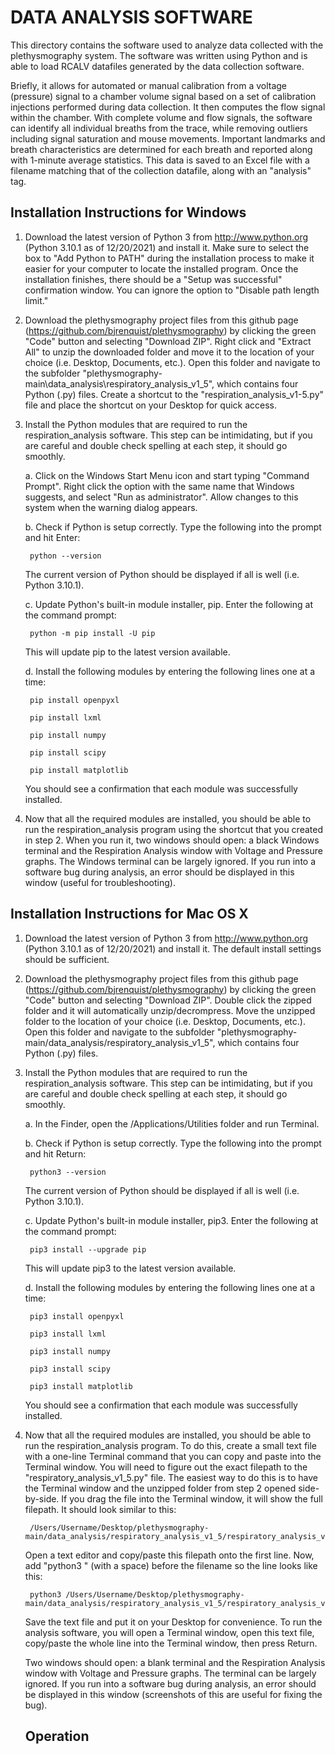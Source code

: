 DATA ANALYSIS SOFTWARE
======================
This directory contains the software used to analyze data collected with the plethysmography system. The software was written using Python and is able to load RCALV datafiles generated by the data collection software. 

Briefly, it allows for automated or manual calibration from a voltage (pressure) signal to a chamber volume signal based on a set of calibration injections performed during data collection. It then computes the flow signal within the chamber. With complete volume and flow signals, the software can identify all individual breaths from the trace, while removing outliers including signal saturation and mouse movements. Important landmarks and breath characteristics are determined for each breath and reported along with 1-minute average statistics. This data is saved to an Excel file with a filename matching that of the collection datafile, along with an "analysis" tag.

Installation Instructions for Windows
-------------------------------------
1. Download the latest version of Python 3 from http://www.python.org (Python 3.10.1 as of 12/20/2021) and install it. Make sure to select the box to "Add Python to PATH" during the installation process to make it easier for your computer to locate the installed program. Once the installation finishes, there should be a "Setup was successful" confirmation window. You can ignore the option to "Disable path length limit."

2. Download the plethysmography project files from this github page (https://github.com/bjrenquist/plethysmography) by clicking the green "Code" button and selecting "Download ZIP". Right click and "Extract All" to unzip the downloaded folder and move it to the location of your choice (i.e. Desktop, Documents, etc.). Open this folder and navigate to the subfolder "plethysmography-main\data_analysis\respiratory_analysis_v1_5", which contains four Python (.py) files. Create a shortcut to the "respiration_analysis_v1-5.py" file and place the shortcut on your Desktop for quick access.

3. Install the Python modules that are required to run the respiration_analysis software. This step can be intimidating, but if you are careful and double check spelling at each step, it should go smoothly.

	a. Click on the Windows Start Menu icon and start typing "Command Prompt". Right click the option with the same name that Windows suggests, and select "Run as administrator". Allow changes to this system when the warning dialog appears.

	b. Check if Python is setup correctly. Type the following into the prompt and hit Enter:
		
		python --version

	  The current version of Python should be displayed if all is well (i.e. Python 3.10.1).

	c. Update Python's built-in module installer, pip. Enter the following at the command prompt:

		python -m pip install -U pip

	  This will update pip to the latest version available.

	d. Install the following modules by entering the following lines one at a time:

		pip install openpyxl

		pip install lxml

		pip install numpy

		pip install scipy

		pip install matplotlib

	  You should see a confirmation that each module was successfully installed.

4. Now that all the required modules are installed, you should be able to run the respiration_analysis
   program using the shortcut that you created in step 2. When you run it, two windows should open: a
   black Windows terminal and the Respiration Analysis window with Voltage and Pressure graphs. The
   Windows terminal can be largely ignored. If you run into a software bug during analysis, an error
   should be displayed in this window (useful for troubleshooting).


Installation Instructions for Mac OS X
--------------------------------------

1. Download the latest version of Python 3 from http://www.python.org (Python 3.10.1 as of 12/20/2021)
   and install it. The default install settings should be sufficient.

2. Download the plethysmography project files from this github page (https://github.com/bjrenquist/plethysmography) by clicking the green "Code" button and selecting "Download ZIP". Double click the zipped folder and it will automatically unzip/decrompress. Move the unzipped folder to the location of your choice (i.e. Desktop, Documents, etc.). Open this folder and navigate to the subfolder "plethysmography-main/data_analysis/respiratory_analysis_v1_5", which contains four Python (.py) files.

3. Install the Python modules that are required to run the respiration_analysis software. This step can
   be intimidating, but if you are careful and double check spelling at each step, it should go smoothly.

	a. In the Finder, open the /Applications/Utilities folder and run Terminal.

	b. Check if Python is setup correctly. Type the following into the prompt and hit Return:
		
		python3 --version

	  The current version of Python should be displayed if all is well (i.e. Python 3.10.1).

	c. Update Python's built-in module installer, pip3. Enter the following at the command prompt:

		pip3 install --upgrade pip

	  This will update pip3 to the latest version available.

	d. Install the following modules by entering the following lines one at a time:

		pip3 install openpyxl

		pip3 install lxml

		pip3 install numpy

		pip3 install scipy

		pip3 install matplotlib

	  You should see a confirmation that each module was successfully installed.

4. Now that all the required modules are installed, you should be able to run the respiration_analysis
   program. To do this, create a small text file with a one-line Terminal command that you can
   copy and paste into the Terminal window. You will need to figure out the exact filepath to the
   "respiratory_analysis_v1_5.py" file. The easiest way to do this is to have the Terminal window and the
   unzipped folder from step 2 opened side-by-side. If you drag the file into the Terminal window, it will
   show the full filepath. It should look similar to this:
       
        /Users/Username/Desktop/plethysmography-main/data_analysis/respiratory_analysis_v1_5/respiratory_analysis_v1_5.py

   Open a text editor and copy/paste this filepath onto the first line. Now, add "python3 " (with a space)
   before the filename so the line looks like this:
        
        python3 /Users/Username/Desktop/plethysmography-main/data_analysis/respiratory_analysis_v1_5/respiratory_analysis_v1_5.py

   Save the text file and put it on your Desktop for convenience. To run the analysis software, you will
   open a Terminal window, open this text file, copy/paste the whole line into the Terminal window, then 
   press Return. 

   Two windows should open: a blank terminal and the Respiration Analysis window with Voltage and Pressure 
   graphs. The terminal can be largely ignored. If you run into a software bug during analysis, an error
   should be displayed in this window (screenshots of this are useful for fixing the bug).
   
   Operation
   ---------
   
